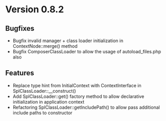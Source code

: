 # Version 0.8.2

## Bugfixes

* Bugfix invalid manager + class loader initialization in ContextNode::merge() method
* Bugfix ComposerClassLoader to allow the usage of autoload_files.php also

## Features

* Replace type hint from InitialContext with ContextInterface in SplClassLoader::__construct()
* Add SplClassLoader::get() factory method to allow declarative initialization in application context
* Refactoring SplClassLoader::getIncludePath() to allow pass additional include paths to constructor